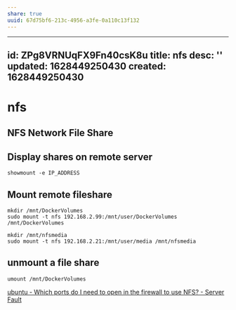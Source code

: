 ```yaml
---
share: true
uuid: 67d75bf6-213c-4956-a3fe-0a110c13f132
---
```

---
id: ZPg8VRNUqFX9Fn40csK8u
title: nfs
desc: ''
updated: 1628449250430
created: 1628449250430
---
# nfs
NFS Network File Share
----------------------

Display shares on remote server
-------------------------------

    showmount -e IP_ADDRESS
    

Mount remote fileshare
----------------------

    mkdir /mnt/DockerVolumes
    sudo mount -t nfs 192.168.2.99:/mnt/user/DockerVolumes /mnt/DockerVolumes
    
    mkdir /mnt/nfsmedia
    sudo mount -t nfs 192.168.2.21:/mnt/user/media /mnt/nfsmedia
    

unmount a file share
--------------------

    umount /mnt/DockerVolumes

[ubuntu - Which ports do I need to open in the firewall to use NFS? - Server Fault](https://serverfault.com/questions/377170/which-ports-do-i-need-to-open-in-the-firewall-to-use-nfs)
